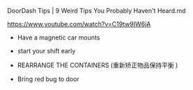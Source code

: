 
DoorDash Tips | 9 Weird Tips You Probably Haven't Heard.md

https://www.youtube.com/watch?v=C19tw9IW6jA   

 - Have a magnetic car mounts 
 
 - start your shift early  
 
 - REARRANGE THE CONTAINERS   (重新矫正物品保持平衡 )
 
 - Bring red bug to door 
 
 
